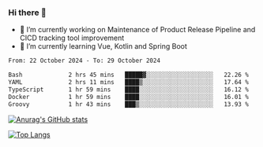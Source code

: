 ### Hi there 👋

- 🔭 I’m currently working on Maintenance of Product Release Pipeline and CICD tracking tool improvement
- 🌱 I’m currently learning Vue, Kotlin and Spring Boot

<!--START_SECTION:waka-->

```txt
From: 22 October 2024 - To: 29 October 2024

Bash             2 hrs 45 mins   █████▓░░░░░░░░░░░░░░░░░░░   22.26 %
YAML             2 hrs 11 mins   ████▒░░░░░░░░░░░░░░░░░░░░   17.64 %
TypeScript       1 hr 59 mins    ████░░░░░░░░░░░░░░░░░░░░░   16.12 %
Docker           1 hr 59 mins    ████░░░░░░░░░░░░░░░░░░░░░   16.01 %
Groovy           1 hr 43 mins    ███▒░░░░░░░░░░░░░░░░░░░░░   13.93 %
```

<!--END_SECTION:waka-->

[![Anurag's GitHub stats](https://github-readme-stats.vercel.app/api?username=yunhao981&show_icons=true&theme=solarized-dark)](https://github.com/anuraghazra/github-readme-stats)

[![Top Langs](https://github-readme-stats.vercel.app/api/top-langs/?username=yunhao981&theme=solarized-dark&layout=compact)](https://github.com/anuraghazra/github-readme-stats)

<!--
**yunhao981/yunhao981** is a ✨ _special_ ✨ repository because its `README.md` (this file) appears on your GitHub profile.

Here are some ideas to get you started:

- 🔭 I’m currently working on Maintenance of Release Pipeline and CICD tracking tool improvement
- 🌱 I’m currently learning Vue, Kotlin and Spring Boot
- 👯 I’m looking to collaborate on ...
- 🤔 I’m looking for help with ...
- 💬 Ask me about ...
- 📫 How to reach me: ...
- 😄 Pronouns: ...
- ⚡ Fun fact: ...
-->


